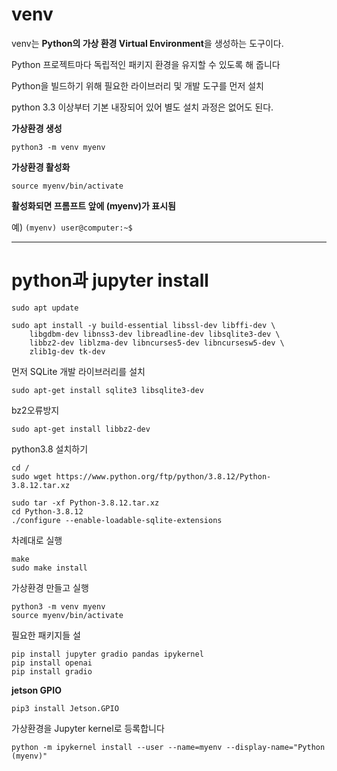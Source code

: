 # venv
venv는 **Python의 가상 환경 Virtual Environment**을 생성하는 도구이다.

Python 프로젝트마다 독립적인 패키지 환경을 유지할 수 있도록 해 줍니다

Python을 빌드하기 위해 필요한 라이브러리 및 개발 도구를 먼저 설치

python 3.3 이상부터 기본 내장되어 있어 별도 설치 과정은 없어도 된다.

**가상환경 생성**

```python3 -m venv myenv```

**가상환경 활성화**

```source myenv/bin/activate```

**활성화되면 프롬프트 앞에 (myenv)가 표시됨**

예)
```(myenv) user@computer:~$```

---
# python과 jupyter install


```
sudo apt update
```
```
sudo apt install -y build-essential libssl-dev libffi-dev \
    libgdbm-dev libnss3-dev libreadline-dev libsqlite3-dev \
    libbz2-dev liblzma-dev libncurses5-dev libncursesw5-dev \
    zlib1g-dev tk-dev
```

먼저 SQLite 개발 라이브러리를 설치
```
sudo apt-get install sqlite3 libsqlite3-dev
```
bz2오류방지
```
sudo apt-get install libbz2-dev
```
python3.8 설치하기
```
cd /
sudo wget https://www.python.org/ftp/python/3.8.12/Python-3.8.12.tar.xz
```

```
sudo tar -xf Python-3.8.12.tar.xz
cd Python-3.8.12
./configure --enable-loadable-sqlite-extensions
```


차례대로 실행

```
make
sudo make install
```

가상환경 만들고 실행
```
python3 -m venv myenv
source myenv/bin/activate
```

필요한 패키지들 설
```
pip install jupyter gradio pandas ipykernel
pip install openai
pip install gradio

```
**jetson GPIO**

```pip3 install Jetson.GPIO```


가상환경을 Jupyter kernel로 등록합니다

```
python -m ipykernel install --user --name=myenv --display-name="Python (myenv)"
```
